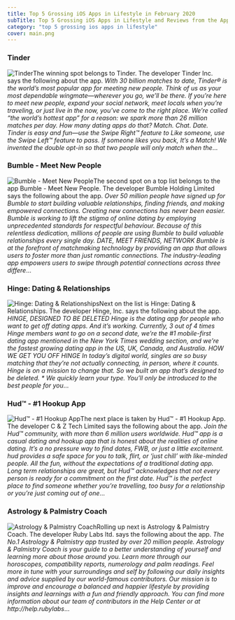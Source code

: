 ```yaml
---
title: Top 5 Grossing iOS Apps in Lifestyle in February 2020
subTitle: Top 5 Grossing iOS Apps in Lifestyle and Reviews from the AppStore in February 2020.
category: "top 5 grossing ios apps in lifestyle"
cover: main.png
---
```


### Tinder

![Tinder](https://is4-ssl.mzstatic.com/image/thumb/Purple114/v4/5d/ec/8f/5dec8fbc-384f-bef2-6329-033bcb589de0/AppIcon-0-1x_U007emarketing-0-0-GLES2_U002c0-512MB-sRGB-0-0-0-85-220-0-0-0-7.png/100x100bb.png)The winning spot belongs to Tinder. The developer Tinder Inc. says the following about the app. _With 30 billion matches to date, Tinder® is the world’s most popular app for meeting new people. Think of us as your most dependable wingmate—wherever you go, we’ll be there. If you’re here to meet new people, expand your social network, meet locals when you’re traveling, or just live in the now, you’ve come to the right place. We’re called “the world’s hottest app” for a reason: we spark more than 26 million matches per day. How many dating apps do that?  Match. Chat. Date. Tinder is easy and fun—use the Swipe Right™ feature to Like someone, use the Swipe Left™ feature to pass. If someone likes you back, It’s a Match! We invented the double opt-in so that two people will only match when the_...

### Bumble - Meet New People

![Bumble - Meet New People](https://is3-ssl.mzstatic.com/image/thumb/Purple123/v4/68/6f/e3/686fe35a-5bc8-ec33-088c-64e3b81e3f23/AppIcon-0-0-1x_U007emarketing-0-0-0-7-0-0-sRGB-0-0-0-GLES2_U002c0-512MB-85-220-0-0.png/100x100bb.png)The second spot on a top list belongs to the app Bumble - Meet New People. The developer Bumble Holding Limited says the following about the app. _Over 50 million people have signed up for Bumble to start building valuable relationships, finding friends, and making empowered connections.  Creating new connections has never been easier. Bumble is working to lift the stigma of online dating by employing unprecedented standards for respectful behaviour. Because of this relentless dedication, millions of people are using Bumble to build valuable relationships every single day.  DATE, MEET FRIENDS, NETWORK  Bumble is at the forefront of matchmaking technology by providing an app that allows users to foster more than just romantic connections. The industry-leading app empowers users to swipe through potential connections across three differe_...

### Hinge: Dating & Relationships

![Hinge: Dating & Relationships](https://is1-ssl.mzstatic.com/image/thumb/Purple123/v4/58/80/53/588053a5-5a7d-bf34-9b7b-6dced0a28f90/AppIcon-0-0-1x_U007emarketing-0-0-0-5-0-0-sRGB-0-0-0-GLES2_U002c0-512MB-85-220-0-0.png/100x100bb.png)Next on the list is Hinge: Dating & Relationships. The developer Hinge, Inc. says the following about the app. _HINGE, DESIGNED TO BE DELETED Hinge is the dating app for people who want to get off dating apps. And it’s working. Currently, 3 out of 4 times Hinge members want to go on a second date, we’re the #1 mobile-first dating app mentioned in the New York Times wedding section, and we’re the fastest growing dating app in the US, UK, Canada, and Australia.  HOW WE GET YOU OFF HINGE In today’s digital world, singles are so busy matching that they’re not actually connecting, in person, where it counts. Hinge is on a mission to change that. So we built an app that’s designed to be deleted.  * We quickly learn your type. You’ll only be introduced to the best people for you_...

### Hud™ - #1 Hookup App

![Hud™ - #1 Hookup App](https://is2-ssl.mzstatic.com/image/thumb/Purple114/v4/6e/72/ea/6e72eae0-d00c-ae50-1a04-4e692e36bef1/AppIcon-0-0-1x_U007emarketing-0-0-0-7-0-0-sRGB-0-0-0-GLES2_U002c0-512MB-85-220-0-0.png/100x100bb.png)The next place is taken by Hud™ - #1 Hookup App. The developer C & Z Tech Limited says the following about the app. _Join the Hud™ community, with more than 6 million users worldwide.   Hud™ app is a casual dating and hookup app that is honest about the realities of online dating.  It’s a no pressure way to find dates, FWB, or just a little excitement. hud provides a safe space for you to talk, flirt, or ‘just chill’ with like-minded people. All the fun, without the expectations of a traditional dating app.   Long term relationships are great, but Hud™ acknowledges that not every person is ready for a commitment on the first date. Hud™ is the perfect place to find someone whether you’re travelling, too busy for a relationship or you’re just coming out of one_...

### Astrology & Palmistry Coach

![Astrology & Palmistry Coach](https://is3-ssl.mzstatic.com/image/thumb/Purple123/v4/72/1a/41/721a418a-7d4b-a3f8-327c-494eec544121/AppIcon-0-0-1x_U007emarketing-0-0-0-7-0-0-sRGB-0-0-0-GLES2_U002c0-512MB-85-220-0-0.png/100x100bb.png)Rolling up next is Astrology & Palmistry Coach. The developer Ruby Labs ltd. says the following about the app. _The No.1 Astrology & Palmistry app trusted by over 20 million people.  Astrology & Palmistry Coach is your guide to a better understanding of yourself and learning more about those around you.  Learn more through our horoscopes, compatibility reports, numerology and palm readings. Feel more in tune with your surroundings and self by following our daily insights and advice supplied by our world-famous contributors.  Our mission is to improve and encourage a balanced and happier lifestyle by providing insights and learnings with a fun and friendly approach.  You can find more information about our team of contributors in the Help Center or at http://help.rubylabs_...

